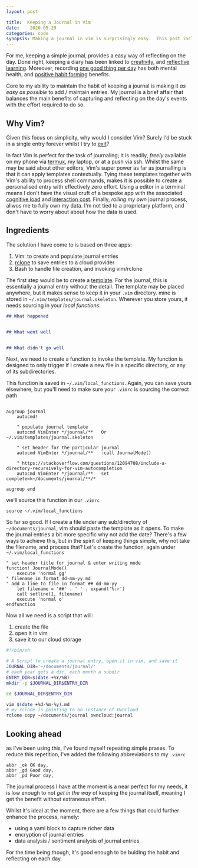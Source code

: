 ```yaml
---
layout: post

title:  Keeping a Journal in Vim
date:    2020-05-29 
categories: code
synopsis: Making a journal in vim is surprisingly easy.  This post includes some simple scripts to demonstrate the process I currently use.
---
```


For me, keeping  a simple journal, provides a easy way of reflecting on the day. Done right, keeping a diary has been linked to [creativity](https://www.brainpickings.org/2014/09/04/famous-writers-on-keeping-a-diary/), and [reflective learning](https://www.kent.ac.uk/learning/PDP-and-employability/pdp/reflective.html).  Moreover, recording [one good thing per day](https://www.actionforhappiness.org/take-action/find-three-good-things-each-day)  has both mental health, and [positive habit forming](https://charlesduhigg.com/the-power-of-habit/) benefits.

Core to my ability to maintain the habit of keeping a journal is making it _as easy as possible_ to add / maintain entries.  My journal is a brief affair that balances the main benefits of capturing and reflecting on the day's events with the effort required to do so.
  
## Why Vim?

 Given this focus on simplicity, why would I consider Vim?  Surely I'd be stuck in a single entry forever whilst I try to [exit](https://github.com/hakluke/how-to-exit-vim)?

In fact Vim is perfect for the task of journaling; it is readily, _freely_ available on my phone via [termux](https://wiki.termux.com/wiki/Text_Editors#Vim), my laptop, or at a push via ssh. Whilst the same may be said about other editors, Vim's super power as far as journalling is that it can apply templates contextually.  Tying these templates together with Vim's ability to process shell commands, makes it is possible to create a personalised entry with effectively zero effort.  Using a editor in a terminal means I don't have the visual cruft of a bespoke app with the associated [cognitive load](https://www.nngroup.com/articles/zen-mode/) and [interaction cost](https://www.nngroup.com/videos/interaction-cost/).  Finally, _rolling my own_ journal process, allwos me to fully own my data.  I'm not tied to a proprietary platform, and don't have to worry about about how the data is used.

## Ingredients


The solution I have come to is based on three apps:

1. Vim: to create and populate journal entries
2. [rclone](https://rclone.org/) to save entries to a cloud provider
3. Bash to handle file creation, and invoking vim/rclone

The first step would be to create a [template](https://shapeshed.com/vim-templates/).  For the journal, this is essentially a journal entry without the detail.  The template may be placed anywhere, but it makes sense to keep it in your `.vim` directory.  mine is stored in `~/.vim/templates/journal.skeleton`.  Wherever you store yours, it needs sourcing in your _local functions_.

```markdown
## What happened


## What went well


## What didn't go well
```

Next, we need to create a function to invoke the template.  My function is designed to only trigger if I create a new file in a specific directory, or any of its subdirectories.

This function is saved in `~/.vim/local_functions`.  Again, you can save yours elsewhere, but you'll need to make sure your `.vimrc` is sourcing the correct path

```vim

augroup journal
    autocmd!

    " populate journal template
    autocmd VimEnter */journal/**   0r ~/.vim/templates/journal.skeleton

    " set header for the particular journal
    autocmd VimEnter */journal/**   :call JournalMode()

    " https://stackoverflow.com/questions/12094708/include-a-directory-recursively-for-vim-autocompletion
    autocmd VimEnter */journal/**   set complete=k~/documents/journal/**/*

augroup end
```

we'll source this function in our `.vimrc`

```vim
source ~/.vim/local_functions
```

So far so good. If I create a file under any sub/directory of `~/documents/journal`, vim should paste the template  as it opens.  To make the journal entries a bit more specific why not add the date?  There's a few ways to achieve this, but in the spirit of keeping things simple, why not take the filename, and process that?  Let's create the function, again under `~/.vim/local_functions`

```vim
" set header title for journal & enter writing mode
function! JournalMode()
    execute 'normal gg'
" filename in format dd-mm-yy.md 
" add a line to file in format ## dd-mm-yy    
    let filename = '##' . ' ' . expand('%:r')
    call setline(1, filename)
    execute 'normal o'
endfunction
```

Now all we need is a script that will:

1. create the file
2. open it in vim
3. save it to our cloud storage


```bash
#!/bin/sh

# A Script to create a journal entry, open it in vim, and save it 
JOURNAL_DIR='~/documents/journal/'
# each year gets a dir, each month a subdir
ENTRY_DIR=$(date +%Y/%B)
mkdir -p $JOURNAL_DIR$ENTRY_DIR

cd $JOURNAL_DIR$ENTRY_DIR

vim $(date +%d-%m-%y).md
# my rclone is pointing to an instance of OwnCloud
rclone copy ~/documents/journal owncloud:journal
```

## Looking ahead

as I've been using this, I've found myself repeating simple prases.  To reduce this repetition, I've added the following abbreviations to my `.vimrc` 

```vim
abbr _ok OK day, 
abbr _gd Good day,
abbr _pd Poor day, 
```

The journal process I have at the moment is a near perfect for my needs, it is low enough to not _get in the way_ of keeping the journal itself, meaning I get the benefit without extraneous effort.

Whilst it's ideal at the moment, there are a few things that could further enhance the process, namely:

+ using a yaml block to capture richer data 
+ encryption of journal entries
+ data analysis / sentiment analysis of journal entries

For the time being though, it's good enough to be bulding the habit and reflecting on each day.

